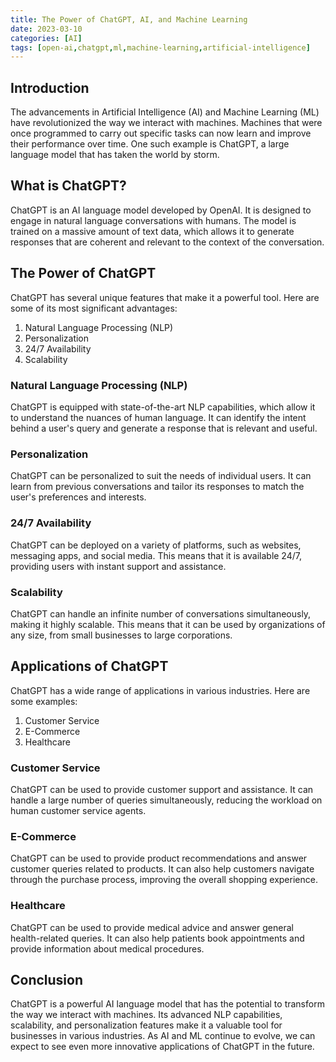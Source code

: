 ```yaml
---
title: The Power of ChatGPT, AI, and Machine Learning
date: 2023-03-10
categories: [AI]
tags: [open-ai,chatgpt,ml,machine-learning,artificial-intelligence]
---
```

## Introduction

The advancements in Artificial Intelligence (AI) and Machine Learning (ML) have revolutionized the way we interact with machines. Machines that were once programmed to carry out specific tasks can now learn and improve their performance over time. One such example is ChatGPT, a large language model that has taken the world by storm.

## What is ChatGPT?

ChatGPT is an AI language model developed by OpenAI. It is designed to engage in natural language conversations with humans. The model is trained on a massive amount of text data, which allows it to generate responses that are coherent and relevant to the context of the conversation.

## The Power of ChatGPT

ChatGPT has several unique features that make it a powerful tool. Here are some of its most significant advantages:

1. Natural Language Processing (NLP)
2. Personalization
3. 24/7 Availability
4. Scalability

### Natural Language Processing (NLP)

ChatGPT is equipped with state-of-the-art NLP capabilities, which allow it to understand the nuances of human language. It can identify the intent behind a user's query and generate a response that is relevant and useful.

### Personalization

ChatGPT can be personalized to suit the needs of individual users. It can learn from previous conversations and tailor its responses to match the user's preferences and interests.

### 24/7 Availability

ChatGPT can be deployed on a variety of platforms, such as websites, messaging apps, and social media. This means that it is available 24/7, providing users with instant support and assistance.

### Scalability

ChatGPT can handle an infinite number of conversations simultaneously, making it highly scalable. This means that it can be used by organizations of any size, from small businesses to large corporations.

## Applications of ChatGPT

ChatGPT has a wide range of applications in various industries. Here are some examples:

1. Customer Service
2. E-Commerce
3. Healthcare

### Customer Service

ChatGPT can be used to provide customer support and assistance. It can handle a large number of queries simultaneously, reducing the workload on human customer service agents.

### E-Commerce

ChatGPT can be used to provide product recommendations and answer customer queries related to products. It can also help customers navigate through the purchase process, improving the overall shopping experience.

### Healthcare

ChatGPT can be used to provide medical advice and answer general health-related queries. It can also help patients book appointments and provide information about medical procedures.

## Conclusion

ChatGPT is a powerful AI language model that has the potential to transform the way we interact with machines. Its advanced NLP capabilities, scalability, and personalization features make it a valuable tool for businesses in various industries. As AI and ML continue to evolve, we can expect to see even more innovative applications of ChatGPT in the future.

